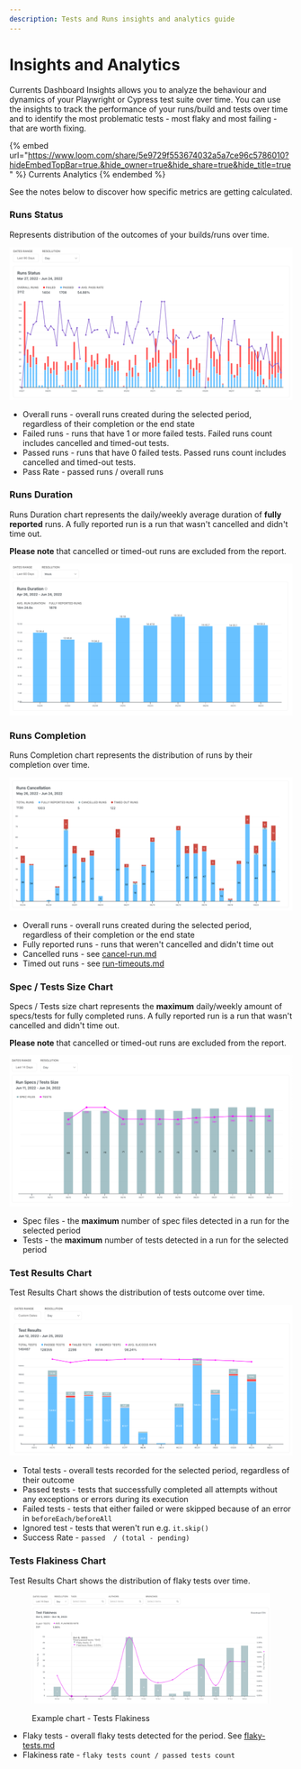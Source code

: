 ```yaml
---
description: Tests and Runs insights and analytics guide
---
```


# Insights and Analytics

Currents Dashboard Insights allows you to analyze the behaviour and dynamics of your Playwright or Cypress test suite over time. You can use the insights to track the performance of your runs/build and tests over time and to identify the most problematic tests - most flaky and most failing - that are worth fixing.

{% embed url="https://www.loom.com/share/5e9729f553674032a5a7ce96c5786010?hideEmbedTopBar=true.&hide_owner=true&hide_share=true&hide_title=true" %}
Currents Analytics&#x20;
{% endembed %}

See the notes below to discover how specific metrics are getting calculated.

### Runs Status

Represents distribution of the outcomes of your builds/runs over time.&#x20;

![Example chart - Runs Status Insights](<../.gitbook/assets/CleanShot 2022-06-24 at 23.36.18@2x.png>)

* Overall runs - overall runs created during the selected period, regardless of their completion or the end state
* Failed runs - runs that have 1 or more failed tests. Failed runs count includes cancelled and timed-out tests.
* Passed runs - runs that have 0 failed tests. Passed runs count includes cancelled and timed-out tests.
* Pass Rate - passed runs / overall runs

### Runs Duration

Runs Duration chart represents the daily/weekly average duration of **fully reported** runs. A fully reported run is a run that wasn't cancelled and didn't time out.

**Please note** that cancelled or timed-out runs are excluded from the report.

![Example chart - Runs Duration Insights](<../.gitbook/assets/CleanShot 2022-06-24 at 23.52.48@2x.png>)

### Runs Completion

Runs Completion chart represents the distribution of runs by their completion over time.

![Example chart - Runs Completion](<../.gitbook/assets/CleanShot 2022-06-24 at 23.56.09@2x.png>)

* Overall runs - overall runs created during the selected period, regardless of their completion or the end state
* Fully reported runs -  runs that weren't cancelled and didn't time out
* Cancelled runs - see [cancel-run.md](runs/cancel-run.md "mention")
* Timed out runs - see [run-timeouts.md](runs/run-timeouts.md "mention")

### Spec / Tests Size Chart

Specs / Tests size chart represents the **maximum** daily/weekly amount of specs/tests for fully completed runs. A fully reported run is a run that wasn't cancelled and didn't time out.

**Please note** that cancelled or timed-out runs are excluded from the report.



![Example chart - Run Specs / Tests Size](<../.gitbook/assets/CleanShot 2022-06-25 at 00.01.00@2x.png>)

* Spec files - the **maximum** number of spec files detected in a run for the selected period
* Tests - the **maximum** number of tests detected in a run for the selected period

### Test Results Chart

Test Results Chart shows the distribution of tests outcome over time.

![Example chart - Test Results](<../.gitbook/assets/CleanShot 2022-06-25 at 00.02.58@2x.png>)

* Total tests - overall tests recorded for the selected period, regardless of their outcome
* Passed tests - tests that successfully completed all attempts without any exceptions or errors during its execution
* Failed tests - tests that either failed or were skipped because of an error in `beforeEach/beforeAll`
* Ignored test - tests that weren't run e.g. `it.skip()`
* Success Rate - `passed  / (total - pending)`

### Tests Flakiness Chart

Test Results Chart shows the distribution of flaky tests over time.

<figure><img src="../.gitbook/assets/Screenshot 2023-10-18 at 17.04.26.png" alt=""><figcaption><p>Example chart - Tests Flakiness</p></figcaption></figure>

* Flaky tests - overall flaky tests detected for the period. See [flaky-tests.md](tests/flaky-tests.md "mention")
* Flakiness rate - `flaky tests count / passed tests count`

